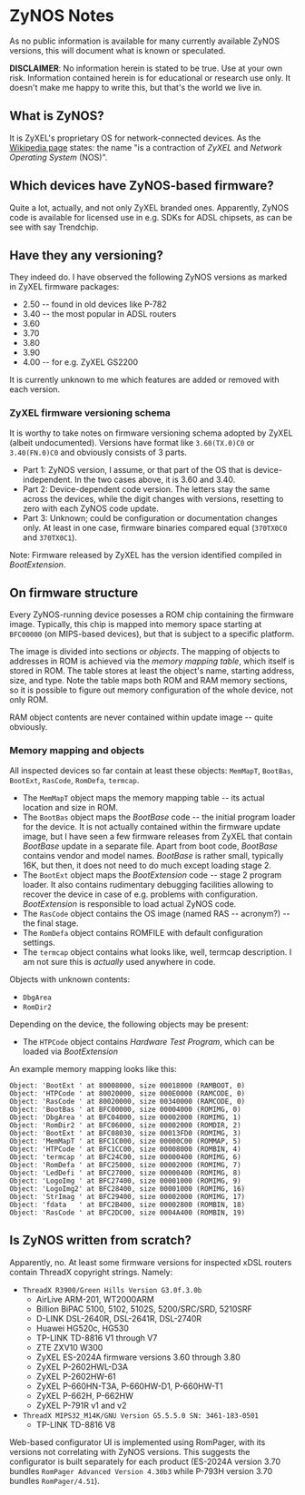 # ZyNOS Notes

As no public information is available for many currently available ZyNOS versions, this will document what is known or speculated.

**DISCLAIMER**: No information herein is stated to be true. Use at your own risk. Information contained herein is for educational or research use only. It doesn't make me happy to write this, but that's the world we live in.

## What is ZyNOS?

It is ZyXEL's proprietary OS for network-connected devices. As the [Wikipedia page](https://en.wikipedia.org/wiki/ZyNOS) states: the name "is a contraction of _ZyXEL_ and _Network Operating System_ (NOS)".

## Which devices have ZyNOS-based firmware?

Quite a lot, actually, and not only ZyXEL branded ones. Apparently, ZyNOS code is available for licensed use in e.g. SDKs for ADSL chipsets, as can be see with say Trendchip.

## Have they any versioning?

They indeed do. I have observed the following ZyNOS versions as marked in ZyXEL firmware packages:

* 2.50 -- found in old devices like P-782
* 3.40 -- the most popular in ADSL routers
* 3.60
* 3.70
* 3.80
* 3.90
* 4.00 -- for e.g. ZyXEL GS2200

It is currently unknown to me which features are added or removed with each version.

### ZyXEL firmware versioning schema

It is worthy to take notes on firmware versioning schema adopted by ZyXEL (albeit undocumented). Versions have format like `3.60(TX.0)C0` or `3.40(FN.0)C0` and obviously consists of 3 parts.

* Part 1: ZyNOS version, I assume, or that part of the OS that is device-independent. In the two cases above, it is 3.60 and 3.40.
* Part 2: Device-dependent code version. The letters stay the same across the devices, while the digit changes with versions, resetting to zero with each ZyNOS code update.
* Part 3: Unknown; could be configuration or documentation changes only. At least in one case, firmware binaries compared equal (`370TX0C0` and `370TX0C1`).

Note: Firmware released by ZyXEL has the version identified compiled in _BootExtension_.

## On firmware structure

Every ZyNOS-running device posesses a ROM chip containing the firmware image. Typically, this chip is mapped into memory space starting at `BFC00000` (on MIPS-based devices), but that is subject to a specific platform.

The image is divided into sections or _objects_. The mapping of objects to addresses in ROM is achieved via the _memory mapping table_, which itself is stored in ROM. The table stores at least the object's name, starting address, size, and type. Note the table maps both ROM and RAM memory sections, so it is possible to figure out memory configuration of the whole device, not only ROM.

RAM object contents are never contained within update image -- quite obviously.

### Memory mapping and objects

All inspected devices so far contain at least these objects: `MemMapT`, `BootBas`, `BootExt`, `RasCode`, `RomDefa`, `termcap`.

* The `MemMapT` object maps the memory mapping table -- its actual location and size in ROM.
* The `BootBas` object maps the _BootBase_ code -- the initial program loader for the device. It is not actually contained within the firmware update image, but I have seen a few firmware releases from ZyXEL that contain _BootBase_ update in a separate file. Apart from boot code, _BootBase_ contains vendor and model names. _BootBase_ is rather small, typically 16K, but then, it does not need to do much except loading stage 2.
* The `BootExt` object maps the _BootExtension_ code -- stage 2 program loader. It also contains rudimentary debugging facilities allowing to recover the device in case of e.g. problems with configuration. _BootExtension_ is responsible to load actual ZyNOS code.
* The `RasCode` object contains the OS image (named RAS -- acronym?) -- the final stage.
* The `RomDefa` object contains ROMFILE with default configuration settings. 
* The `termcap` object contains what looks like, well, termcap description. I am not sure this is _actually_ used anywhere in code.

Objects with unknown contents:

* `DbgArea`
* `RomDir2`

Depending on the device, the following objects may be present:

* The `HTPCode` object contains _Hardware Test Program_, which can be loaded via _BootExtension_

An example memory mapping looks like this:

```
Object: 'BootExt ' at 80008000, size 00018000 (RAMBOOT, 0)
Object: 'HTPCode ' at 80020000, size 000E0000 (RAMCODE, 0)
Object: 'RasCode ' at 80020000, size 00340000 (RAMCODE, 0)
Object: 'BootBas ' at BFC00000, size 00004000 (ROMIMG, 0)
Object: 'DbgArea ' at BFC04000, size 00002000 (ROMIMG, 1)
Object: 'RomDir2 ' at BFC06000, size 00002000 (ROMDIR, 2)
Object: 'BootExt ' at BFC08030, size 00013FD0 (ROMIMG, 3)
Object: 'MemMapT ' at BFC1C000, size 00000C00 (ROMMAP, 5)
Object: 'HTPCode ' at BFC1CC00, size 00008000 (ROMBIN, 4)
Object: 'termcap ' at BFC24C00, size 00000400 (ROMIMG, 6)
Object: 'RomDefa ' at BFC25000, size 00002000 (ROMIMG, 7)
Object: 'LedDefi ' at BFC27000, size 00000400 (ROMIMG, 8)
Object: 'LogoImg ' at BFC27400, size 00001000 (ROMIMG, 9)
Object: 'LogoImg2' at BFC28400, size 00001000 (ROMIMG, 16)
Object: 'StrImag ' at BFC29400, size 00002000 (ROMIMG, 17)
Object: 'fdata   ' at BFC2B400, size 00002800 (ROMBIN, 18)
Object: 'RasCode ' at BFC2DC00, size 0004A400 (ROMBIN, 19)
```

## Is ZyNOS written from scratch?

Apparently, no. At least some firmware versions for inspected xDSL routers contain ThreadX copyright strings. Namely:

- `ThreadX R3900/Green Hills Version G3.0f.3.0b`
  - AirLive ARM-201, WT2000ARM
  - Billion BiPAC 5100, 5102, 5102S, 5200/SRC/SRD, 5210SRF
  - D-LINK DSL-2640R, DSL-2641R, DSL-2740R
  - Huawei HG520c, HG530
  - TP-LINK TD-8816 V1 through V7
  - ZTE ZXV10 W300
  - ZyXEL ES-2024A firmware versions 3.60 through 3.80
  - ZyXEL P-2602HWL-D3A
  - ZyXEL P-2602HW-61
  - ZyXEL P-660HN-T3A, P-660HW-D1, P-660HW-T1
  - ZyXEL P-662H, P-662HW
  - ZyXEL P-791R v1 and v2
- `ThreadX MIPS32_M14K/GNU Version G5.5.5.0 SN: 3461-183-0501`
  - TP-LINK TD-8816 V8

Web-based configurator UI is implemented using RomPager, with its versions not correlating with ZyNOS versions. This suggests the configurator is built separately for each product (ES-2024A version 3.70 bundles `RomPager Advanced Version 4.30b3` while P-793H version 3.70 bundles `RomPager/4.51`).

